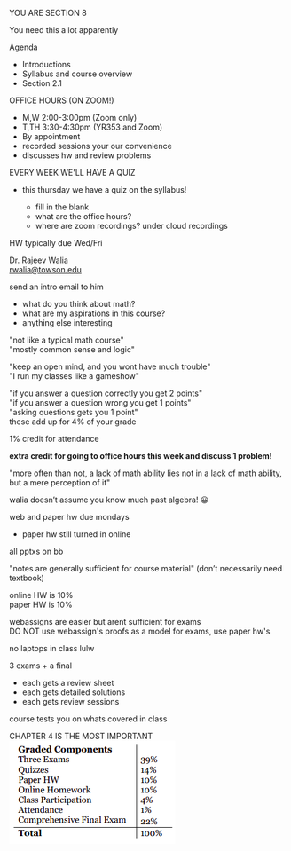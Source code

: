 YOU ARE SECTION 8
 
You need this a lot apparently
 
Agenda

- Introductions
- Syllabus and course overview
- Section 2.1
 
OFFICE HOURS (ON ZOOM!)

- M,W 2:00-3:00pm (Zoom only)
- T,TH 3:30-4:30pm (YR353 and Zoom)
- By appointment
- recorded sessions your our convenience
- discusses hw and review problems
 
EVERY WEEK WE'LL HAVE A QUIZ

- this thursday we have a quiz on the syllabus!
    
    - fill in the blank
    - what are the office hours?
    - where are zoom recordings? under cloud recordings
 
HW typically due Wed/Fri
 
Dr. Rajeev Walia  
[rwalia@towson.edu](mailto:rwalia@towson.edu)
 
send an intro email to him

- what do you think about math?
- what are my aspirations in this course?
- anything else interesting
      

"not like a typical math course"  
"mostly common sense and logic"
 
"keep an open mind, and you wont have much trouble"  
"I run my classes like a gameshow"
 
"if you answer a question correctly you get 2 points"  
"if you answer a question wrong you get 1 points"  
"asking questions gets you 1 point"  
these add up for 4% of your grade
 
1% credit for attendance
 
**extra credit for going to office hours this week and discuss 1 problem!**
 
"more often than not, a lack of math ability lies not in a lack of math ability, but a mere perception of it"
 
walia doesn’t assume you know much past algebra! 😀
 
web and paper hw due mondays

- paper hw still turned in online
 
all pptxs on bb
 
"notes are generally sufficient for course material" (don’t necessarily need textbook)
 
online HW is 10%  
paper HW is 10%
 
webassigns are easier but arent sufficient for exams  
DO NOT use webassign's proofs as a model for exams, use paper hw's
 
no laptops in class lulw
 
3 exams + a final

- each gets a review sheet
- each gets detailed solutions
- each gets review sessions
   

course tests you on whats covered in class
 
CHAPTER 4 IS THE MOST IMPORTANT
 ![Graded Components Three Exams Quizzes Paper HW Online Homework Class Participation Attendance Comprehensive Final Exam Total 39% 14% 10% 10% 4% 1% 22% 100% ](Exported%20image%2020240525213057-0.png)